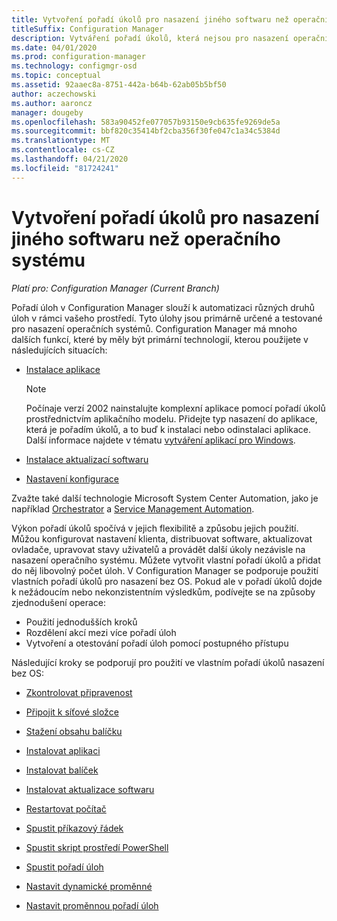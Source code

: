 ```yaml
---
title: Vytvoření pořadí úkolů pro nasazení jiného softwaru než operačního systému
titleSuffix: Configuration Manager
description: Vytváření pořadí úkolů, která nejsou pro nasazení operačního systému, jako je například distribuce softwaru nebo automatizace úloh
ms.date: 04/01/2020
ms.prod: configuration-manager
ms.technology: configmgr-osd
ms.topic: conceptual
ms.assetid: 92aaec8a-8751-442a-b64b-62ab05b5bf50
author: aczechowski
ms.author: aaroncz
manager: dougeby
ms.openlocfilehash: 583a90452fe077057b93150e9cb635fe9269de5a
ms.sourcegitcommit: bbf820c35414bf2cba356f30fe047c1a34c5384d
ms.translationtype: MT
ms.contentlocale: cs-CZ
ms.lasthandoff: 04/21/2020
ms.locfileid: "81724241"
---
```

# <a name="create-a-task-sequence-for-non-os-deployments"></a>Vytvoření pořadí úkolů pro nasazení jiného softwaru než operačního systému

*Platí pro: Configuration Manager (Current Branch)*

Pořadí úloh v Configuration Manager slouží k automatizaci různých druhů úloh v rámci vašeho prostředí. Tyto úlohy jsou primárně určené a testované pro nasazení operačních systémů. Configuration Manager má mnoho dalších funkcí, které by měly být primární technologií, kterou použijete v následujících situacích:

- [Instalace aplikace](../../apps/understand/introduction-to-application-management.md)

    > [!NOTE]
    > Počínaje verzí 2002 nainstalujte komplexní aplikace pomocí pořadí úkolů prostřednictvím aplikačního modelu. Přidejte typ nasazení do aplikace, která je pořadím úkolů, a to buď k instalaci nebo odinstalaci aplikace. Další informace najdete v tématu [vytváření aplikací pro Windows](../../apps/get-started/creating-windows-applications.md#bkmk_tsdt).<!-- 3555953 -->

- [Instalace aktualizací softwaru](../../sum/understand/software-updates-introduction.md)

- [Nastavení konfigurace](../../compliance/understand/ensure-device-compliance.md)

Zvažte také další technologie Microsoft System Center Automation, jako je například [Orchestrator](https://docs.microsoft.com/system-center/orchestrator/) a [Service Management Automation](https://docs.microsoft.com/system-center/sma/).  

Výkon pořadí úkolů spočívá v jejich flexibilitě a způsobu jejich použití. Můžou konfigurovat nastavení klienta, distribuovat software, aktualizovat ovladače, upravovat stavy uživatelů a provádět další úkoly nezávisle na nasazení operačního systému. Můžete vytvořit vlastní pořadí úkolů a přidat do něj libovolný počet úloh. V Configuration Manager se podporuje použití vlastních pořadí úkolů pro nasazení bez OS. Pokud ale v pořadí úkolů dojde k nežádoucím nebo nekonzistentním výsledkům, podívejte se na způsoby zjednodušení operace:

- Použití jednodušších kroků
- Rozdělení akcí mezi více pořadí úloh
- Vytvoření a otestování pořadí úloh pomocí postupného přístupu

Následující kroky se podporují pro použití ve vlastním pořadí úkolů nasazení bez OS:  

- [Zkontrolovat připravenost](../understand/task-sequence-steps.md#BKMK_CheckReadiness)  

- [Připojit k síťové složce](../understand/task-sequence-steps.md#BKMK_ConnectToNetworkFolder)  

- [Stažení obsahu balíčku](../understand/task-sequence-steps.md#BKMK_DownloadPackageContent)  

- [Instalovat aplikaci](../understand/task-sequence-steps.md#BKMK_InstallApplication)  

- [Instalovat balíček](../understand/task-sequence-steps.md#BKMK_InstallPackage)  

- [Instalovat aktualizace softwaru](../understand/task-sequence-steps.md#BKMK_InstallSoftwareUpdates)  

- [Restartovat počítač](../understand/task-sequence-steps.md#BKMK_RestartComputer)  

- [Spustit příkazový řádek](../understand/task-sequence-steps.md#BKMK_RunCommandLine)  

- [Spustit skript prostředí PowerShell](../understand/task-sequence-steps.md#BKMK_RunPowerShellScript)  

- [Spustit pořadí úloh](../understand/task-sequence-steps.md#child-task-sequence)  

- [Nastavit dynamické proměnné](../understand/task-sequence-steps.md#BKMK_SetDynamicVariables)  

- [Nastavit proměnnou pořadí úloh](../understand/task-sequence-steps.md#BKMK_SetTaskSequenceVariable)  
